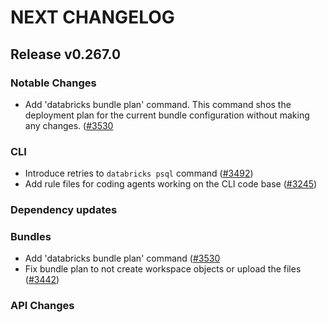 # NEXT CHANGELOG

## Release v0.267.0

### Notable Changes
* Add 'databricks bundle plan' command. This command shos the deployment plan for the current bundle configuration without making any changes. ([#3530](https://github.com/databricks/cli/pull/3530)

### CLI
* Introduce retries to `databricks psql` command ([#3492](https://github.com/databricks/cli/pull/3492))
* Add rule files for coding agents working on the CLI code base ([#3245](https://github.com/databricks/cli/pull/3245))

### Dependency updates

### Bundles
* Add 'databricks bundle plan' command ([#3530](https://github.com/databricks/cli/pull/3530)
* Fix bundle plan to not create workspace objects or upload the files ([#3442](https://github.com/databricks/cli/pull/3442))

### API Changes
